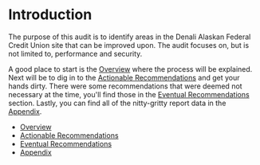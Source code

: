 Introduction
=======

The purpose of this audit is to identify areas in the Denali Alaskan Federal Credit Union site that can be improved upon. The audit focuses on, but is not limited to, performance and security.

A good place to start is the [Overview](overview.md) where the process will be explained. Next will be to dig in to the [Actionable Recommendations](actionable_recommendations.md) and get your hands dirty. There were some recommendations that were deemed not necessary at the time, you'll find those in the [Eventual Recommendations](down_the_road_recommendations.md) section. Lastly, you can find all of the nitty-gritty report data in the [Appendix](appendix.md).

* [Overview](overview.md)
* [Actionable Recommendations](actionable_recommendations.md)
* [Eventual Recommendations](down_the_road_recommendations.md)
* [Appendix](appendix.md)